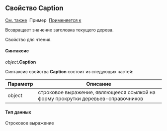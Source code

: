 ﻿<html>
<head>
  <title>Текущее дерево\Caption</title>
  <link rel="stylesheet" href="../../../common.css" />
</head>
<body>
  <h2>Свойство Caption</h2>
  <p>
    <a href="../FrmEditTree.html">См. также</a>&nbsp;
    Пример&nbsp; <a href="../FrmEditTree.html">Применяется к</a>
  </p>

  <p>Возвращает значение заголовка текущего дерева.</p>
  <p>Свойство для чтения. </p>


  <h4>Синтаксис</h4>

  <p>
    <em>object</em><strong>.Caption</strong>
  </p>

  <p>
    Синтаксис свойства <strong>Caption</strong>
    состоит из следующих частей:
  </p>

  <table>
    <thead>
      <tr>
        <th>Параметр</th>
        <th>Описание</th>
      </tr>
    </thead>
    <tbody>
      <tr>
        <td class="param">object</td>
        <td>строковое выражение, являющееся ссылкой на форму прокрутки деревьев-справочников</td>
      </tr>
    </tbody>
  </table>


  <h4>Тип данных</h4>
  <p>Строковое выражение</p>

</body>
</html>

